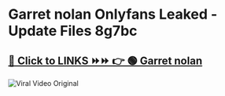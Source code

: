 
 # Garret nolan Onlyfans Leaked - Update Files 8g7bc

## <h2><a href="https://clipsfans.com/Garret_nolan&ref=git">🔗 Click to LINKS ⏩⏩ 👉 🟢 Garret nolan </a></h2>

<a href="https://clipsfans.com/Garret_nolan&ref=git" rel="nofollow" data-target="animated-image.originalLink"><img src="https://i.ibb.co.com/xMMVF88/686577567.gif" alt="Viral Video Original" style="max-width: 100%; display: inline-block;" data-target="animated-image.originalImage"></a>

